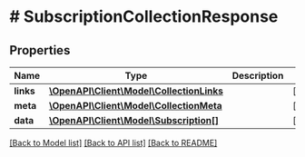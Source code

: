 # # SubscriptionCollectionResponse

## Properties

Name | Type | Description | Notes
------------ | ------------- | ------------- | -------------
**links** | [**\OpenAPI\Client\Model\CollectionLinks**](CollectionLinks.md) |  | [optional]
**meta** | [**\OpenAPI\Client\Model\CollectionMeta**](CollectionMeta.md) |  | [optional]
**data** | [**\OpenAPI\Client\Model\Subscription[]**](Subscription.md) |  | [optional]

[[Back to Model list]](../../README.md#models) [[Back to API list]](../../README.md#endpoints) [[Back to README]](../../README.md)
